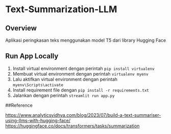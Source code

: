 # Text-Summarization-LLM

## Overview

Aplikasi peringkasan teks menggunakan model T5 dari library Hugging Face

## Run App Locally

1. Install virtual environment dengan perintah `pip install virtualenv`
2. Membuat virtual environment dengan perintah `virtualenv myenv`
3. Lalu aktifkan virtual environment dengan perintah `myenv\Scripts\activate`
4. Install requirement file dengan `pip install -r requirements.txt`
5. Jalankan dengan perintah `streamlit run app.py`

##Reference

https://www.analyticsvidhya.com/blog/2023/07/build-a-text-summariser-using-llms-with-hugging-face/
https://huggingface.co/docs/transformers/tasks/summarization
